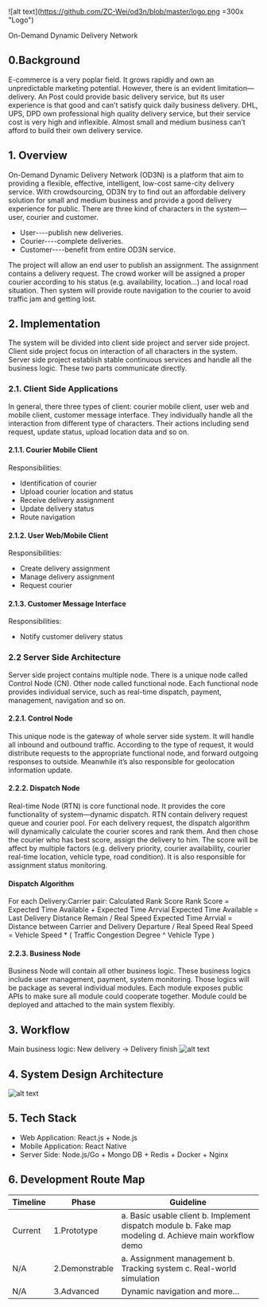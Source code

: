 ![alt text](https://github.com/ZC-Wei/od3n/blob/master/logo.png =300x "Logo")

On-Demand Dynamic Delivery Network

## 0.Background

E-commerce is a very poplar field. It grows rapidly and own an unpredictable marketing potential. However, there is an evident limitation—delivery. An Post could provide basic delivery service, but its user experience is that good and can’t satisfy quick daily business delivery. DHL, UPS, DPD own professional high quality delivery service, but their service cost is very high and inflexible. Almost small and medium business can’t afford to build their own delivery service.

## 1. Overview

On-Demand Dynamic Delivery Network (OD3N) is a platform that aim to providing a flexible, effective, intelligent, low-cost same-city delivery service. With crowdsourcing, OD3N try to find out an affordable delivery solution for small and medium business and provide a good delivery experience for public.
There are three kind of characters in the system—user, courier and customer.

- User----publish new deliveries.
- Courier----complete deliveries.
- Customer----benefit from entire OD3N service.

The project will allow an end user to publish an assignment. The assignment contains a delivery request. The crowd worker will be assigned a proper courier according to his status (e.g. availability, location…) and local road situation. Then system will provide route navigation to the courier to avoid traffic jam and getting lost.

## 2. Implementation

The system will be divided into client side project and server side project. Client side project focus on interaction of all characters in the system. Server side project establish stable continuous services and handle all the business logic. These two parts communicate directly.

### 2.1. Client Side Applications

In general, there three types of client: courier mobile client, user web and mobile client, customer message interface. They individually handle all the interaction from different type of characters. Their actions including send request, update status, upload location data and so on.

#### 2.1.1. Courier Mobile Client

Responsibilities:

- Identification of courier
- Upload courier location and status
- Receive delivery assignment
- Update delivery status
- Route navigation

#### 2.1.2. User Web/Mobile Client

Responsibilities:

- Create delivery assignment
- Manage delivery assignment
- Request courier

#### 2.1.3. Customer Message Interface

Responsibilities:

- Notify customer delivery status

### 2.2 Server Side Architecture

Server side project contains multiple node. There is a unique node called Control Node (CN). Other node called functional node. Each functional node provides individual service, such as real-time dispatch, payment, management, navigation and so on.

#### 2.2.1. Control Node

This unique node is the gateway of whole server side system. It will handle all inbound and outbound traffic. According to the type of request, it would distribute requests to the appropriate functional node, and forward outgoing responses to outside. Meanwhile it’s also responsible for geolocation information update.

#### 2.2.2. Dispatch Node

Real-time Node (RTN) is core functional node. It provides the core functionality of system—dynamic dispatch. RTN contain delivery request queue and courier pool. For each delivery request, the dispatch algorithm will dynamically calculate the courier scores and rank them. And then chose the courier who has best score, assign the delivery to him. The score will be affect by multiple factors (e.g. delivery priority, courier availability, courier real-time location, vehicle type, road condition). It is also responsible for assignment status monitoring.

#### Dispatch Algorithm

For each Delivery:Carrier pair:
Calculated Rank Score
Rank Score = Expected Time Available + Expected Time Arrvial
Expected Time Available = Last Delivery Distance Remain / Real Speed
Expected Time Arrvial = Distance between Carrier and Delivery Departure / Real Speed
Real Speed = Vehicle Speed * ( Traffic Congestion Degree ^ Vehicle Type )

#### 2.2.3. Business Node

Business Node will contain all other business logic. These business logics include user management, payment, system monitoring. Those logics will be package as several individual modules. Each module exposes public APIs to make sure all module could cooperate together. Module could be deployed and attached to the main system flexibly.

## 3. Workflow

Main business logic: New delivery -> Delivery finish
![alt text](https://github.com/ZC-Wei/od3n/blob/master/workflow.png "Workflow")

## 4. System Design Architecture

![alt text](https://github.com/ZC-Wei/od3n/blob/master/architecture.png "Achitecture")

## 5. Tech Stack

- Web Application:      React.js + Node.js
- Mobile Application:   React Native
- Server Side:          Node.js/Go + Mongo DB + Redis + Docker + Nginx

## 6. Development Route Map

|Timeline|Phase|Guideline|
|---|---|---|
|Current|1.Prototype|a. Basic usable client b. Implement dispatch module b. Fake map modeling d. Achieve main workflow demo|
|N/A|2.Demonstrable|a. Assignment management b. Tracking system c. Real-world simulation|
|N/A|3.Advanced|Dynamic navigation and more…|
